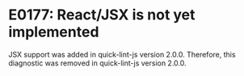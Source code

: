 # E0177: React/JSX is not yet implemented

<!-- QLJS_NO_CHECK_CODE -->

JSX support was added in quick-lint-js version 2.0.0. Therefore, this diagnostic
was removed in quick-lint-js version 2.0.0.
